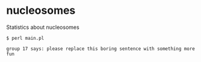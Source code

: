# nucleosomes
Statistics about nucleosomes

```shell
$ perl main.pl

group 17 says: please replace this boring sentence with something more fun
```
